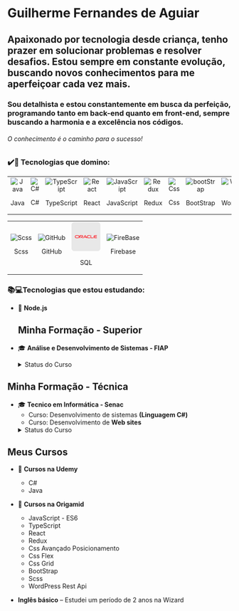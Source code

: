 # Guilherme Fernandes de Aguiar
## Apaixonado por tecnologia desde criança, tenho prazer em solucionar problemas e resolver desafios. Estou sempre em constante evolução, buscando novos conhecimentos para me aperfeiçoar cada vez mais.
### Sou detalhista e estou constantemente em busca da perfeição, programando tanto em back-end quanto em front-end, sempre buscando a harmonia e a excelência nos códigos.
###### O conhecimento é o caminho para o sucesso!

### ✔️💯 Tecnologias que domino:
<table>
  <tr>
    <td align="center">
      <img src="https://skillicons.dev/icons?i=java" width="65px" alt="Java" /><br/>
      <p>Java</p>
    </td>
    <td align="center">
      <img src="https://skillicons.dev/icons?i=c#"  width="65px" alt="C#" /><br/>
      <p>C#</p>
    </td>
    <td align="center">
      <img src="https://skillicons.dev/icons?i=typescript"  width="65px" alt="TypeScript" /><br/>
      <p>TypeScript</p>
    </td>
    <td align="center">
      <img src="https://skillicons.dev/icons?i=react"  width="65px" alt="React" /><br/>
      <p>React</p>
    </td>
    <td align="center">
      <img src="https://skillicons.dev/icons?i=javascript"  width="65px" alt="JavaScript" /><br/>
      <p>JavaScript</p>
    </td>
    <td align="center">
      <img src="https://skillicons.dev/icons?i=redux"  width="65px" alt="Redux" /><br/>
      <p>Redux</p>
    </td>
    <td align="center">
      <img src="https://skillicons.dev/icons?i=css" width="65px" alt="Css" /><br/>
      <p>Css</p>
    </td>
    <td align="center">
      <img src="https://skillicons.dev/icons?i=bootstrap"  width="65px" alt="bootStrap" /><br/>
      <p>BootStrap</p>
    </td>
    <td align="center">
      <img src="https://skillicons.dev/icons?i=wordpress"  width="65px" alt="WordPress" /><br/>
      <p>WordPress</p>
    </td>
  </tr>
</table>
<table>
  <tr>
    <td align="center">
      <img src="https://skillicons.dev/icons?i=scss" width="65px" alt="Scss" /><br/>
      <p>Scss</p>
    </td>
    <td align="center">
      <img src="https://skillicons.dev/icons?i=github"  width="65px" alt="GitHub" /><br/>
      <p>GitHub</p>
    </td>
    <td align="center">
      <img width="65px" alt="Oracle SQL" src="https://github.com/gui-bus/TechIcons/blob/main/Light/Oracle.svg"><br/>
      <p>SQL</p>
    </td>
    <td align="center">
      <img src="https://skillicons.dev/icons?i=firebase"  width="65px" alt="FireBase" /><br/>
      <p>Firebase</p>
    </td>
  </tr>
</table>

### 📚💻Tecnologias que estou estudando:
- 🚀 **Node.js**
  ## Minha Formação - Superior

- 🎓 **Análise e Desenvolvimento de Sistemas - FIAP**
  <details>
    <summary>Status do Curso</summary>
    - Iniciado em 02/2015 e concluído em 12/2016
  </details>
## Minha Formação - Técnica

- 🎓 **Tecnico em Informática - Senac**<br/>
  - Curso: Desenvolvimento de sistemas **(Linguagem C#)**
  - Curso: Desenvolvimento de **Web sites**<br/>
  <details>
    <summary>Status do Curso</summary>
    - Iniciado em 02/2015 e concluído em 12/2016
  </details>
## Meus Cursos

- 📖 **Cursos na Udemy**
  - C#
  - Java
    
- 📖 **Cursos na Origamid**
  - JavaScript - ES6
  - TypeScript
  - React
  - Redux
  - Css Avançado Posicionamento
  - Css Flex
  - Css Grid
  - BootStrap
  - Scss
  - WordPress Rest Api
- **Inglês básico** – Estudei um período de 2 anos na Wizard
